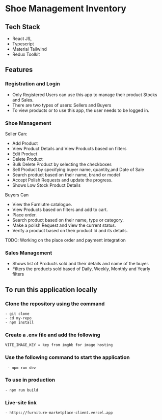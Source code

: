 # Shoe Management Inventory

## Tech Stack

- React JS,
- Typescript
- Material Tailwind
- Redux Toolkit

## Features

### Registration and Login

- Only Registered Users can use this app to manage their product Stocks and Sales.
- There are two types of users: Sellers and Buyers
- To view products or to use this app, the user needs to be logged in.

### Shoe Management

Seller Can:

- Add Product
- View Product Details and View Products based on filters
- Edit Product
- Delete Product
- Bulk Delete Product by selecting the checkboxes
- Sell Product by specifying buyer name, quantity,and Date of Sale
- Search product based on their name, brand or model
- Accept Polish Requests and update the progress.
- Shows Low Stock Product Details

Buyers Can

- View the Furniutre catalogue.
- View Products based on filters and add to cart.
- Place order.
- Search product based on their name, type or category.
- Make a polish Request and view the current status.
- Verify a product based on their product Id and its details.

TODO:
Working on the place order and payment integration

### Sales Management

- Shows list of Products sold and their details and name of the buyer.
- Filters the products sold based of Daily, Weekly, Monthly and Yearly filters

## To run this application locally

### Clone the repository using the command

    - git clone
    - cd my-repo
    - npm install

### Create a .env file and add the following

    VITE_IMAGE_KEY = key from imgbb for image hosting

### Use the following command to start the application

     - npm run dev

### To use in production

    - npm run build

### Live-site link

    - https://furniture-marketplace-client.vercel.app
